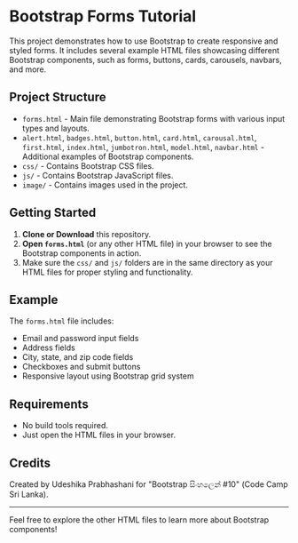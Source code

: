 # Bootstrap Forms Tutorial

This project demonstrates how to use Bootstrap to create responsive and styled forms. It includes several example HTML files showcasing different Bootstrap components, such as forms, buttons, cards, carousels, navbars, and more.

## Project Structure

- `forms.html` - Main file demonstrating Bootstrap forms with various input types and layouts.
- `alert.html`, `badges.html`, `button.html`, `card.html`, `carousal.html`, `first.html`, `index.html`, `jumbotron.html`, `model.html`, `navbar.html` - Additional examples of Bootstrap components.
- `css/` - Contains Bootstrap CSS files.
- `js/` - Contains Bootstrap JavaScript files.
- `image/` - Contains images used in the project.

## Getting Started

1. **Clone or Download** this repository.
2. **Open `forms.html`** (or any other HTML file) in your browser to see the Bootstrap components in action.
3. Make sure the `css/` and `js/` folders are in the same directory as your HTML files for proper styling and functionality.

## Example

The `forms.html` file includes:
- Email and password input fields
- Address fields
- City, state, and zip code fields
- Checkboxes and submit buttons
- Responsive layout using Bootstrap grid system

## Requirements

- No build tools required.
- Just open the HTML files in your browser.

## Credits

Created by Udeshika Prabhashani for "Bootstrap සිංහලෙන් #10" (Code Camp Sri Lanka).

---

Feel free to explore the other HTML files to learn more about Bootstrap components!